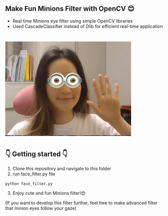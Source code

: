 ## Make Fun Minions Filter with OpenCV 😊

+ Real time Minions eye filter using simple OpenCV libraries
+ Used CascadeClassifier instead of Dlib for efficient real-time application

<p style="margin-top: 40px; margin-bottom: 40px;">
  <img src="img/output.JPG" alt="output" width="400" height="300">
</p>

##  👇 Getting started 👇
1. Clone this repository and navigate to this folder
2. run face_filter.py file

```
python face_filter.py
```

3. Enjoy cute and fun Minions filter!😍

(If you want to develop this filter further, feel free to make advanced filter that minion eyes follow your gaze)

